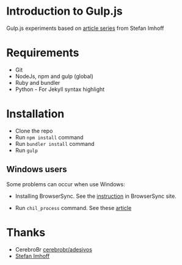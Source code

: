 # Introduction to Gulp.js

Gulp.js experiments based on [article series](http://stefanimhoff.de/tag/gulp/) from Stefan Imhoff

# Requirements
- Git
- NodeJs, npm and gulp (global)
- Ruby and bundler
- Python - For Jekyll syntax highlight	

# Installation
- Clone the repo
- Run `npm install` command
- Run `bundler install` command
- Run `gulp`

## Windows users

Some problems can occur when use Windows: 

- Installing BrowserSync. See the [instruction](http://www.browsersync.io/docs/#windows-users) in BrowserSync site.

- Run `chil_process` command. See these [article](http://matthew-jackson.com/notes/development/node-child_process-enoent-error-windows/)

# Thanks

- CerebroBr [cerebrobr/adesivos ](https://github.com/cerebrobr/adesivos)
- [Stefan Imhoff](http://stefanimhoff.de/tag/gulp/)
